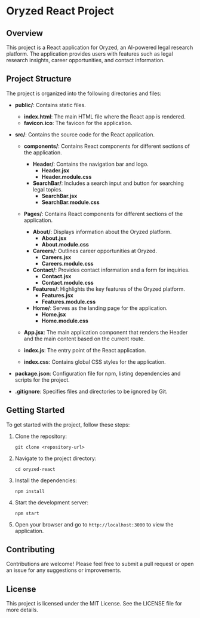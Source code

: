 # Oryzed React Project

## Overview
This project is a React application for Oryzed, an AI-powered legal research platform. The application provides users with features such as legal research insights, career opportunities, and contact information.

## Project Structure
The project is organized into the following directories and files:

- **public/**: Contains static files.
  - **index.html**: The main HTML file where the React app is rendered.
  - **favicon.ico**: The favicon for the application.

- **src/**: Contains the source code for the React application.
  - **components/**: Contains React components for different sections of the application.
    - **Header/**: Contains the navigation bar and logo.
      - **Header.jsx**
      - **Header.module.css**
    - **SearchBar/**: Includes a search input and button for searching legal topics.
      - **SearchBar.jsx**
      - **SearchBar.module.css**
  - **Pages/**: Contains React components for different sections of the application.
    - **About/**: Displays information about the Oryzed platform.
      - **About.jsx**
      - **About.module.css**  
    - **Careers/**: Outlines career opportunities at Oryzed.
      - **Careers.jsx**
      - **Careers.module.css**
    - **Contact/**: Provides contact information and a form for inquiries.
      - **Contact.jsx**
      - **Contact.module.css**
    - **Features/**: Highlights the key features of the Oryzed platform.
      - **Features.jsx**
      - **Features.module.css**
    - **Home/**: Serves as the landing page for the application.
      - **Home.jsx**
      - **Home.module.css**
 
  - **App.jsx**: The main application component that renders the Header and the main content based on the current route.
  - **index.js**: The entry point of the React application.
  - **index.css**: Contains global CSS styles for the application.

- **package.json**: Configuration file for npm, listing dependencies and scripts for the project.

- **.gitignore**: Specifies files and directories to be ignored by Git.

## Getting Started
To get started with the project, follow these steps:

1. Clone the repository:
   ```
   git clone <repository-url>
   ```

2. Navigate to the project directory:
   ```
   cd oryzed-react
   ```

3. Install the dependencies:
   ```
   npm install
   ```

4. Start the development server:
   ```
   npm start
   ```

5. Open your browser and go to `http://localhost:3000` to view the application.

## Contributing
Contributions are welcome! Please feel free to submit a pull request or open an issue for any suggestions or improvements.

## License
This project is licensed under the MIT License. See the LICENSE file for more details.
